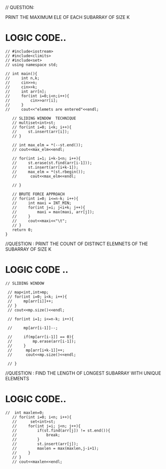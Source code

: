 

// QUESTION:

PRINT THE MAXIMUM ELE OF EACH SUBARRAY OF SIZE K



# LOGIC CODE..
 ```
// #include<iostream>
// #include<climits>
// #include<set>
// using namespace std;

// int main(){
//     int n,k;
//     cin>>n;
//     cin>>k;
//     int arr[n];
//     for(int i=0;i<n;i++){
//         cin>>arr[i];
//     }
//     cout<<"elemets are entered"<<endl;
    
    // SLIDING WINDOW  TECHNIQUE
    // multiset<int>st;
    // for(int i=0; i<k; i++){
    //     st.insert(arr[i]);
    // }
    
    // int max_elm = *(--st.end());
    // cout<<max_elm<<endl;
    
    // for(int i=1; i+k-1<n; i++){
    //     st.erase(st.find(arr[i-1]));
    //     st.insert(arr[i+k-1]);
    //     max_elm = *(st.rbegin());
    //      cout<<max_elm<<endl;
        
    // }
    
    // BRUTE FORCE APPROACH
    // for(int i=0; i<=n-k; i++){
    //     int maxi = INT_MIN;
    //     for(int j=i; j<i+k; j++){
    //         maxi = max(maxi, arr[j]);
    //     }
    //     cout<<maxi<<"\t";
    // }
    return 0;
}
```

//QUESTION : PRINT THE COUNT OF DISTINCT ELEMNETS OF  THE SUBARRAY OF SIZE K


# LOGIC CODE ..

   ```
// SLIDING WINDOW 
   
    // map<int,int>mp;
    // for(int i=0; i<k; i++){
    //     mp[arr[i]]++;
    // }
    // cout<<mp.size()<<endl;
    
    // for(int i=1; i<=n-k; i++){
        
    //     mp[arr[i-1]]--;
        
    //     if(mp[arr[i-1]] == 0){
    //         mp.erase(arr[i-1]);
    //     }
    //      mp[arr[i+k-1]]++;
    //      cout<<mp.size()<<endl;
         
    // }
```


//QUESTION : FIND THE LENGTH OF LONGEST SUBARRAY WITH UNIQUE ELEMENTS 


# LOGIC CODE..
 ```
 //  int maxlen=0;
    // for(int i=0; i<n; i++){
    //      set<int>st; 
    //     for(int j=i; j<n; j++){
    //         if(st.find(arr[j]) != st.end()){
    //             break;
    //         }
    //         st.insert(arr[j]);
    //         maxlen = max(maxlen,j-i+1);
    //     }
    // }
    // cout<<maxlen<<endl;
 ```
